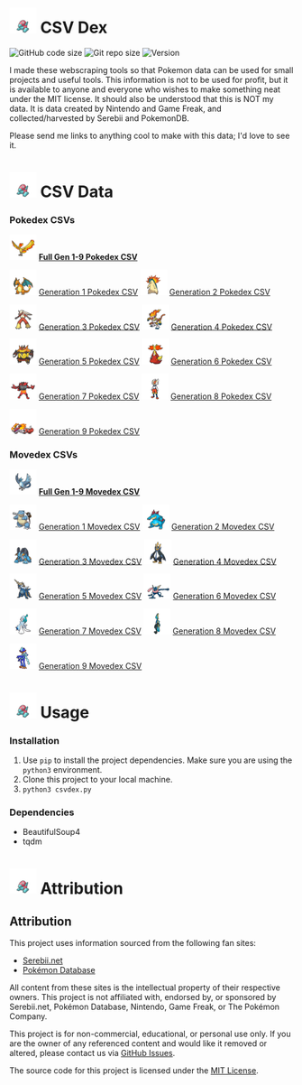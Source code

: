 # <img src='icon/porygon.png' width=48> CSV Dex
![GitHub code size](https://img.shields.io/github/languages/code-size/probably-not-porter/csv-dex
)
![Git repo size](https://img.shields.io/github/repo-size/probably-not-porter/csv-dex
)
![Version](https://img.shields.io/badge/Version-0.6.0-green)


I made these webscraping tools so that Pokemon data can be used for small projects and useful tools. This information is not to be used for profit, but it is available to anyone and everyone who wishes to make something neat under the MIT license. It should also be understood that this is NOT my data. It is data created by Nintendo and Game Freak, and collected/harvested by Serebii and PokemonDB.

Please send me links to anything cool to make with this data; I'd love to see it.

# <img src='icon/porygon.png' width=48> CSV Data
### Pokedex CSVs
<img src='icon/moltres.png' width=48> **[Full Gen 1-9 Pokedex CSV](data/all.csv)**

<img src='icon/charizard.png' width=48> [Generation 1 Pokedex CSV](data/gen1.csv)
<img src='icon/typhlosion.png' width=48> [Generation 2 Pokedex CSV](data/gen2.csv)

<img src='icon/blaziken.png' width=48> [Generation 3 Pokedex CSV](data/gen3.csv)
<img src='icon/infernape.png' width=48> [Generation 4 Pokedex CSV](data/gen4.csv)

<img src='icon/emboar.png' width=48> [Generation 5 Pokedex CSV](data/gen5.csv)
<img src='icon/delphox.png' width=48> [Generation 6 Pokedex CSV](data/gen6.csv)

<img src='icon/incineroar.png' width=48> [Generation 7 Pokedex CSV](data/gen7.csv)
<img src='icon/cinderace.png' width=48> [Generation 8 Pokedex CSV](data/gen8.csv)

<img src='icon/skeledirge.png' width=48> [Generation 9 Pokedex CSV](data/gen9.csv)

### Movedex CSVs
<img src='icon/articuno.png' width=48> **[Full Gen 1-9 Movedex CSV](data/all_moves.csv)**

<img src='icon/blastoise.png' width=48> [Generation 1 Movedex CSV](data/gen1-moves.csv)
<img src='icon/feraligatr.png' width=48> [Generation 2 Movedex CSV](data/gen2-moves.csv)

<img src='icon/swampert.png' width=48> [Generation 3 Movedex CSV](data/gen3-moves.csv)
<img src='icon/empoleon.png' width=48> [Generation 4 Movedex CSV](data/gen4-moves.csv)

<img src='icon/samurott.png' width=48> [Generation 5 Movedex CSV](data/gen5-moves.csv)
<img src='icon/greninja.png' width=48> [Generation 6 Movedex CSV](data/gen6-moves.csv)

<img src='icon/primarina.png' width=48> [Generation 7 Movedex CSV](data/gen7-moves.csv)
<img src='icon/inteleon.png' width=48> [Generation 8 Movedex CSV](data/gen8-moves.csv)

<img src='icon/quaquaval.png' width=48> [Generation 9 Movedex CSV](data/gen9-moves.csv)

# <img src='icon/porygon.png' width=48> Usage
### Installation 
1. Use `pip` to install the project dependencies. Make sure you are using the `python3` environment.
2. Clone this project to your local machine.
3. `python3 csvdex.py`


### Dependencies
- BeautifulSoup4
- tqdm

# <img src='icon/porygon.png' width=48> Attribution
## Attribution
This project uses information sourced from the following fan sites:

- [Serebii.net](https://www.serebii.net/)
- [Pokémon Database](https://pokemondb.net/)

All content from these sites is the intellectual property of their respective owners. This project is not affiliated with, endorsed by, or sponsored by Serebii.net, Pokémon Database, Nintendo, Game Freak, or The Pokémon Company.

This project is for non-commercial, educational, or personal use only. If you are the owner of any referenced content and would like it removed or altered, please contact us via [GitHub Issues](https://github.com/probably-not-porter/csv-dex/issues).

The source code for this project is licensed under the [MIT License](LICENSE).

